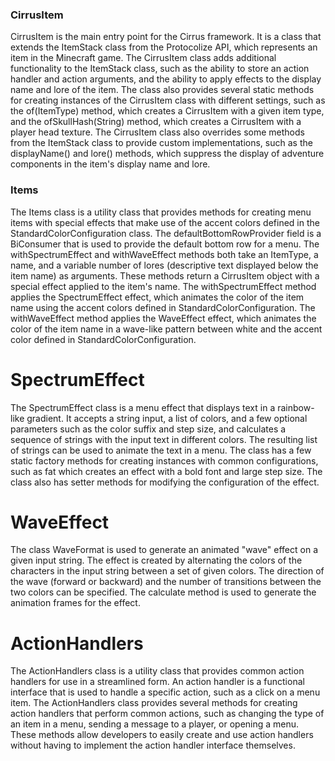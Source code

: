 ### CirrusItem

CirrusItem is the main entry point for the Cirrus framework.
It is a class that extends the ItemStack class from the Protocolize API,
which represents an item in the Minecraft game.
The CirrusItem class adds additional functionality to the ItemStack class, such as the ability to
store an action handler and action arguments, and the ability to apply effects to the display name
and lore of the item. The class also provides several static methods for creating instances of the
CirrusItem class with different settings, such as the of(ItemType) method, which creates a
CirrusItem with a given item type, and the ofSkullHash(String) method, which creates a CirrusItem
with a player head texture. The CirrusItem class also overrides some methods from the ItemStack
class to provide custom implementations, such as the displayName() and lore() methods, which
suppress
the display of adventure components in the item's display name and lore.

### Items

The Items class is a utility class that provides methods for creating menu items with special
effects that make use of the accent colors defined in the StandardColorConfiguration class. The
defaultBottomRowProvider field is a BiConsumer that is used to provide the default bottom row for a
menu. The withSpectrumEffect and withWaveEffect methods both take an ItemType, a name, and a
variable number of lores (descriptive text displayed below the item name) as arguments. These
methods return a CirrusItem object with a special effect applied to the item's name. The
withSpectrumEffect method applies the SpectrumEffect effect, which animates the color of the item
name using the accent colors defined in StandardColorConfiguration. The withWaveEffect method
applies the WaveEffect effect, which animates the color of the item name in a wave-like pattern
between white and the accent color defined in StandardColorConfiguration.

# SpectrumEffect

The SpectrumEffect class is a menu effect that displays text in a rainbow-like gradient. It accepts
a string input, a list of colors, and a few optional parameters such as the color suffix and step
size, and calculates a sequence of strings with the input text in different colors. The resulting
list of strings can be used to animate the text in a menu. The class has a few static factory
methods for creating instances with common configurations, such as fat which creates an effect with
a bold font and large step size. The class also has setter methods for modifying the configuration
of the effect.

# WaveEffect

The class WaveFormat is used to generate an animated "wave" effect on a given input string. The
effect is created by alternating the colors of the characters in the input string between a set of
given colors. The direction of the wave (forward or backward) and the number of transitions between
the two colors can be specified. The calculate method is used to generate the animation frames for
the effect.

# ActionHandlers

The ActionHandlers class is a utility class that provides common action handlers for use in a
streamlined form. An action handler is a functional interface that is used to handle a specific
action, such as a click on a menu item. The ActionHandlers class provides several methods for
creating action handlers that perform common actions, such as changing the type of an item in a
menu, sending a message to a player, or opening a menu. These methods allow developers to easily
create and use action handlers without having to implement the action handler interface themselves.